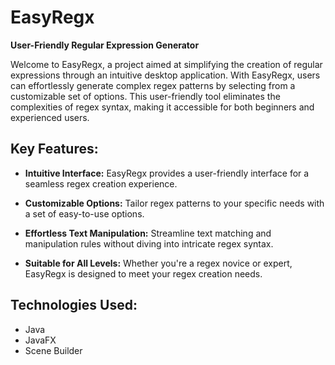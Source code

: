 # EasyRegx
**User-Friendly Regular Expression Generator**

Welcome to EasyRegx, a project aimed at simplifying the creation of regular expressions through an intuitive desktop application. With EasyRegx, users can effortlessly generate complex regex patterns by selecting from a customizable set of options. This user-friendly tool eliminates the complexities of regex syntax, making it accessible for both beginners and experienced users.

## Key Features:

- **Intuitive Interface:** EasyRegx provides a user-friendly interface for a seamless regex creation experience.
  
- **Customizable Options:** Tailor regex patterns to your specific needs with a set of easy-to-use options.
  
- **Effortless Text Manipulation:** Streamline text matching and manipulation rules without diving into intricate regex syntax.
  
- **Suitable for All Levels:** Whether you're a regex novice or expert, EasyRegx is designed to meet your regex creation needs.

## Technologies Used:
- Java
- JavaFX
- Scene Builder
